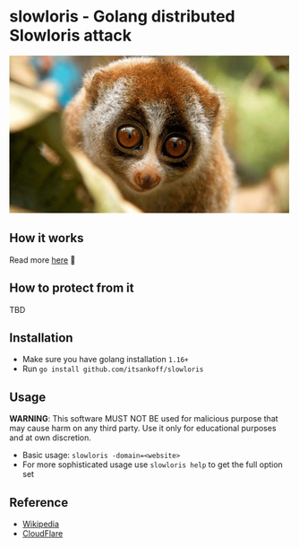 # slowloris - Golang distributed Slowloris attack

![Cute Slowloris](slowloris.png)


## How it works
Read more [here](https://thetooth.io/blog/slowloris-attack) 🦷

## How to protect from it
TBD

## Installation
* Make sure you have golang installation `1.16+`
* Run `go install github.com/itsankoff/slowloris`

## Usage

**WARNING**:
This software MUST NOT BE used for malicious purpose that may cause harm on
any third party. Use it only for educational purposes and at own discretion.

* Basic usage: `slowloris -domain=<website>`
* For more sophisticated usage use `slowloris help` to get the full option set

## Reference
* [Wikipedia](https://en.wikipedia.org/wiki/Slowloris_(computer_security))
* [CloudFlare](https://www.cloudflare.com/learning/ddos/ddos-attack-tools/slowloris/)
